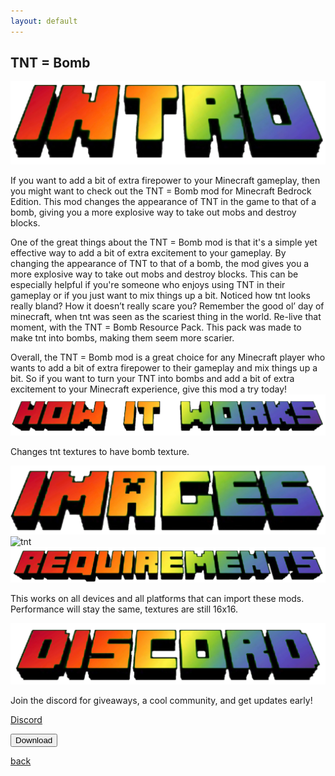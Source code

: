 ```yaml
---
layout: default
---
```


## TNT = Bomb

<img src="/all/intro.png" alt="intro">

If you want to add a bit of extra firepower to your Minecraft gameplay, then you might want to check out the TNT = Bomb mod for Minecraft Bedrock Edition. This mod changes the appearance of TNT in the game to that of a bomb, giving you a more explosive way to take out mobs and destroy blocks.

One of the great things about the TNT = Bomb mod is that it's a simple yet effective way to add a bit of extra excitement to your gameplay. By changing the appearance of TNT to that of a bomb, the mod gives you a more explosive way to take out mobs and destroy blocks. This can be especially helpful if you're someone who enjoys using TNT in their gameplay or if you just want to mix things up a bit.
Noticed how tnt looks really bland? How it doesn’t really scare you? Remember the good ol’ day of minecraft, when tnt was seen as the scariest thing in the world. Re-live that moment, with the TNT = Bomb Resource Pack. This pack was made to make tnt into bombs, making them seem more scarier.

Overall, the TNT = Bomb mod is a great choice for any Minecraft player who wants to add a bit of extra firepower to their gameplay and mix things up a bit. So if you want to turn your TNT into bombs and add a bit of extra excitement to your Minecraft experience, give this mod a try today!
<img src="/all/how.png" alt="howitworks">

Changes tnt textures to have bomb texture.

<img src="/all/images.png" alt="images">

<img src="/tntbomb/tnt.gif" alt="tnt">

<img src="/all/req.png" alt="requirements">

This works on all devices and all platforms that can import these mods. Performance will stay the same, textures are still 16x16.

<img src="/all/discord.png" alt="discord">

Join the discord for giveaways, a cool community, and get updates early! 

<a href="https://streetle.ml/discord">Discord</a>

<a href="https://www.streetle.ml/tntbomb/download"> 
<button type="button">Download</button> 
</a>

<a href="https://streetle.ml/packs">back</a>
<head>
</head>
